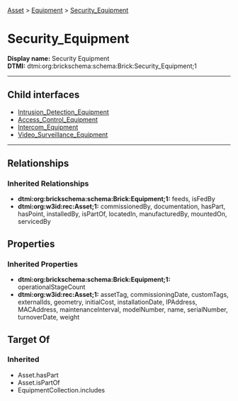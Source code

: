 [Asset](../../Asset.md) > [Equipment](../Equipment.md) > [Security_Equipment](.)
# Security_Equipment

**Display name:** Security Equipment<br />
**DTMI:** dtmi:org:brickschema:schema:Brick:Security_Equipment;1

---


## Child interfaces
* [Intrusion_Detection_Equipment](Intrusion_Detection_Equipment.md)
* [Access_Control_Equipment](Access_Control_Equipment/Access_Control_Equipment.md)
* [Intercom_Equipment](Intercom_Equipment/Intercom_Equipment.md)
* [Video_Surveillance_Equipment](Video_Surveillance_Equipment/Video_Surveillance_Equipment.md)

---
## Relationships
### Inherited Relationships
* **dtmi:org:brickschema:schema:Brick:Equipment;1:** feeds, isFedBy
* **dtmi:org:w3id:rec:Asset;1:** commissionedBy, documentation, hasPart, hasPoint, installedBy, isPartOf, locatedIn, manufacturedBy, mountedOn, servicedBy
## Properties
### Inherited Properties
* **dtmi:org:brickschema:schema:Brick:Equipment;1:** operationalStageCount
* **dtmi:org:w3id:rec:Asset;1:** assetTag, commissioningDate, customTags, externalIds, geometry, initialCost, installationDate, IPAddress, MACAddress, maintenanceInterval, modelNumber, name, serialNumber, turnoverDate, weight
## Target Of
### Inherited
* Asset.hasPart
* Asset.isPartOf
* EquipmentCollection.includes
